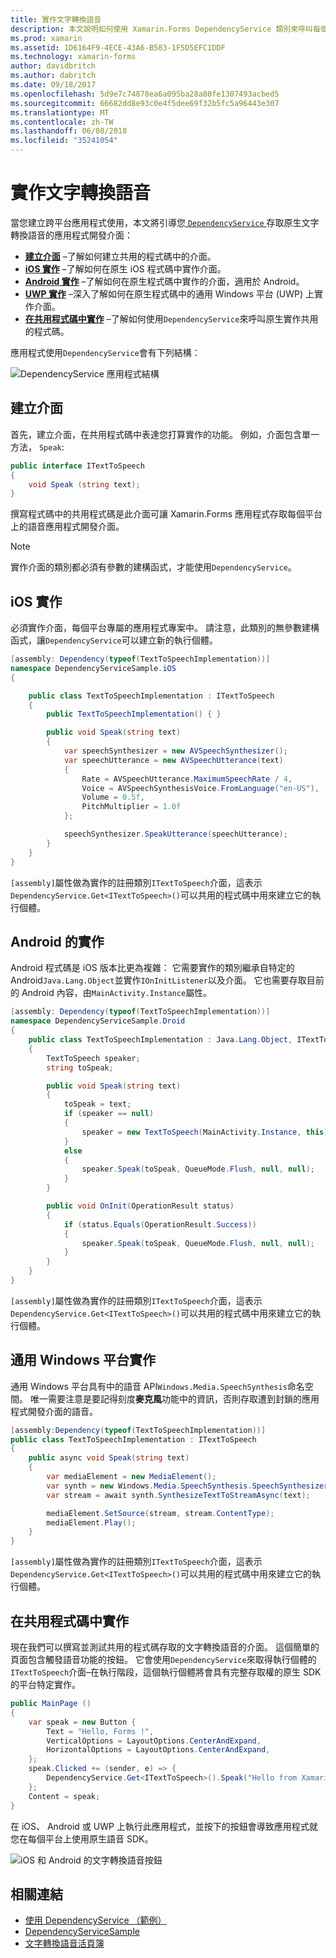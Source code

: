 ```yaml
---
title: 實作文字轉換語音
description: 本文說明如何使用 Xamarin.Forms DependencyService 類別來呼叫每個平台的原生文字轉換語音 API。
ms.prod: xamarin
ms.assetid: 1D6164F9-4ECE-43A6-B583-1F5D5EFC1DDF
ms.technology: xamarin-forms
author: davidbritch
ms.author: dabritch
ms.date: 09/18/2017
ms.openlocfilehash: 5d9e7c74878ea6a095ba28a80fe1307493acbed5
ms.sourcegitcommit: 66682dd8e93c0e4f5dee69f32b5fc5a96443e307
ms.translationtype: MT
ms.contentlocale: zh-TW
ms.lasthandoff: 06/08/2018
ms.locfileid: "35241054"
---
```

# <a name="implementing-text-to-speech"></a>實作文字轉換語音

當您建立跨平台應用程式使用，本文將引導您[ `DependencyService` ](https://developer.xamarin.com/api/type/Xamarin.Forms.DependencyService/)存取原生文字轉換語音的應用程式開發介面：

- **[建立介面](#Creating_the_Interface)** &ndash;了解如何建立共用的程式碼中的介面。
- **[iOS 實作](#iOS_Implementation)** &ndash;了解如何在原生 iOS 程式碼中實作介面。
- **[Android 實作](#Android_Implementation)** &ndash;了解如何在原生程式碼中實作的介面，適用於 Android。
- **[UWP 實作](#WindowsImplementation)** &ndash;深入了解如何在原生程式碼中的通用 Windows 平台 (UWP) 上實作介面。
- **[在共用程式碼中實作](#Implementing_in_Shared_Code)** &ndash;了解如何使用`DependencyService`來呼叫原生實作共用的程式碼。

應用程式使用`DependencyService`會有下列結構：

![](text-to-speech-images/tts-diagram.png "DependencyService 應用程式結構")

<a name="Creating_the_Interface" />

## <a name="creating-the-interface"></a>建立介面

首先，建立介面，在共用程式碼中表達您打算實作的功能。 例如，介面包含單一方法， `Speak`:

```csharp
public interface ITextToSpeech
{
    void Speak (string text);
}
```

撰寫程式碼中的共用程式碼是此介面可讓 Xamarin.Forms 應用程式存取每個平台上的語音應用程式開發介面。

> [!NOTE]
> 實作介面的類別都必須有參數的建構函式，才能使用`DependencyService`。

<a name="iOS_Implementation" />

## <a name="ios-implementation"></a>iOS 實作

必須實作介面，每個平台專屬的應用程式專案中。 請注意，此類別的無參數建構函式，讓`DependencyService`可以建立新的執行個體。

```csharp
[assembly: Dependency(typeof(TextToSpeechImplementation))]
namespace DependencyServiceSample.iOS
{

    public class TextToSpeechImplementation : ITextToSpeech
    {
        public TextToSpeechImplementation() { }

        public void Speak(string text)
        {
            var speechSynthesizer = new AVSpeechSynthesizer();
            var speechUtterance = new AVSpeechUtterance(text)
            {
                Rate = AVSpeechUtterance.MaximumSpeechRate / 4,
                Voice = AVSpeechSynthesisVoice.FromLanguage("en-US"),
                Volume = 0.5f,
                PitchMultiplier = 1.0f
            };

            speechSynthesizer.SpeakUtterance(speechUtterance);
        }
    }
}
```

`[assembly]`屬性做為實作的註冊類別`ITextToSpeech`介面，這表示`DependencyService.Get<ITextToSpeech>()`可以共用的程式碼中用來建立它的執行個體。

<a name="Android_Implementation" />

## <a name="android-implementation"></a>Android 的實作

Android 程式碼是 iOS 版本比更為複雜： 它需要實作的類別繼承自特定的 Android`Java.Lang.Object`並實作`IOnInitListener`以及介面。 它也需要存取目前的 Android 內容，由`MainActivity.Instance`屬性。

```csharp
[assembly: Dependency(typeof(TextToSpeechImplementation))]
namespace DependencyServiceSample.Droid
{
    public class TextToSpeechImplementation : Java.Lang.Object, ITextToSpeech, TextToSpeech.IOnInitListener
    {
        TextToSpeech speaker;
        string toSpeak;

        public void Speak(string text)
        {
            toSpeak = text;
            if (speaker == null)
            {
                speaker = new TextToSpeech(MainActivity.Instance, this);
            }
            else
            {
                speaker.Speak(toSpeak, QueueMode.Flush, null, null);
            }
        }

        public void OnInit(OperationResult status)
        {
            if (status.Equals(OperationResult.Success))
            {
                speaker.Speak(toSpeak, QueueMode.Flush, null, null);
            }
        }
    }
}
```

`[assembly]`屬性做為實作的註冊類別`ITextToSpeech`介面，這表示`DependencyService.Get<ITextToSpeech>()`可以共用的程式碼中用來建立它的執行個體。

<a name="WindowsImplementation" />

## <a name="universal-windows-platform-implementation"></a>通用 Windows 平台實作

通用 Windows 平台具有中的語音 API`Windows.Media.SpeechSynthesis`命名空間。 唯一需要注意是要記得刻度**麥克風**功能中的資訊，否則存取遭到封鎖的應用程式開發介面的語音。

```csharp
[assembly:Dependency(typeof(TextToSpeechImplementation))]
public class TextToSpeechImplementation : ITextToSpeech
{
    public async void Speak(string text)
    {
        var mediaElement = new MediaElement();
        var synth = new Windows.Media.SpeechSynthesis.SpeechSynthesizer();
        var stream = await synth.SynthesizeTextToStreamAsync(text);

        mediaElement.SetSource(stream, stream.ContentType);
        mediaElement.Play();
    }
}
```

`[assembly]`屬性做為實作的註冊類別`ITextToSpeech`介面，這表示`DependencyService.Get<ITextToSpeech>()`可以共用的程式碼中用來建立它的執行個體。

<a name="Implementing_in_Shared_Code" />

## <a name="implementing-in-shared-code"></a>在共用程式碼中實作

現在我們可以撰寫並測試共用的程式碼存取的文字轉換語音的介面。 這個簡單的頁面包含觸發語音功能的按鈕。 它會使用`DependencyService`來取得執行個體的`ITextToSpeech`介面&ndash;在執行階段，這個執行個體將會具有完整存取權的原生 SDK 的平台特定實作。

```csharp
public MainPage ()
{
    var speak = new Button {
        Text = "Hello, Forms !",
        VerticalOptions = LayoutOptions.CenterAndExpand,
        HorizontalOptions = LayoutOptions.CenterAndExpand,
    };
    speak.Clicked += (sender, e) => {
        DependencyService.Get<ITextToSpeech>().Speak("Hello from Xamarin Forms");
    };
    Content = speak;
}
```

在 iOS、 Android 或 UWP 上執行此應用程式，並按下的按鈕會導致應用程式就您在每個平台上使用原生語音 SDK。

 ![iOS 和 Android 的文字轉換語音按鈕](text-to-speech-images/running.png "則文字轉換語音範例")


## <a name="related-links"></a>相關連結

- [使用 DependencyService （範例）](https://developer.xamarin.com/samples/xamarin-forms/UsingDependencyService/)
- [DependencyServiceSample](https://developer.xamarin.com/samples/xamarin-forms/DependencyService/DependencyServiceSample/)
- [文字轉換語音活頁簿](https://developer.xamarin.com/workbooks/xamarin-forms/application-fundamentals/text-to-speech/text-to-speech.workbook)
